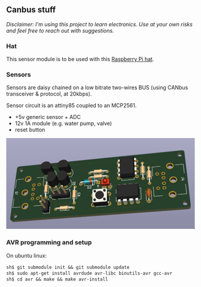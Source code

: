 ## Canbus stuff
*Disclaimer: I'm using this project to learn electronics. Use at your own risks and feel free
to reach out with suggestions.*

### Hat
This sensor module is to be used with this [Raspberry Pi hat](../canbus-hat).

### Sensors
Sensors are daisy chained on a low bitrate two-wires BUS
(using CANbus transceiver & protocol, at 20kbps).

Sensor circuit is an attiny85 coupled to an MCP2561.
 * +5v generic sensor + ADC
 * 12v 1A module (e.g. water pump, valve)
 * reset button

![Overview of PCB](./pcb.png)

### AVR programming and setup
On ubuntu linux:
```
sh$ git submodule init && git submodule update
sh$ sudo apt-get install avrdude avr-libc binutils-avr gcc-avr
sh$ cd avr && make && make avr-install
```
